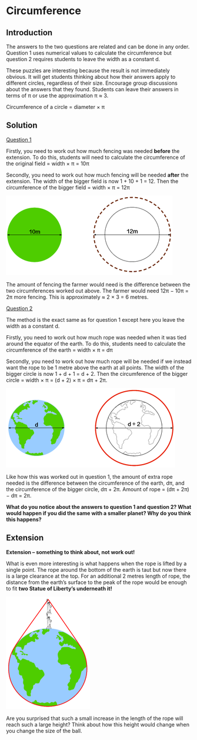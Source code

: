 # Circumference

## Introduction  

The answers to the two questions are related and can be done in any order. Question 1 uses numerical values to calculate the circumference but question 2 requires students to leave the width as a constant d.  

These puzzles are interesting because the result is not immediately obvious. It will get students thinking about how their answers apply to different circles, regardless of their size. Encourage group discussions about the answers that they found. Students can leave their answers in terms of π or use the approximation π ≈ 3.  

Circumference of a circle = diameter × π


## Solution  

<ins>Question 1 </ins> 

Firstly, you need to work out how much fencing was needed **before** the extension. To do this, students will need to calculate the circumference of the original field = width × π = 10π  

Secondly, you need to work out how much fencing will be needed  **after**  the extension. The width of the bigger field is now 1 + 10 + 1 = 12. Then the circumference of the bigger field = width × π = 12π  


![](../../images/circumference-3.png)  

The amount of fencing the farmer would need is the difference between the two circumferences worked out above. The farmer would need 12π − 10π = 2π more fencing. This is approximately ≈ 2 × 3 = 6 metres.  

<ins>Question 2 </ins>

The method is the exact same as for question 1 except here you leave the width as a constant d.  

Firstly, you need to work out how much rope was needed when it was tied around the equator of the earth. To do this, students need to calculate the circumference of the earth = width × π = dπ  

Secondly, you need to work out how much rope will be needed if we instead want the rope to be 1 metre above the earth at all points. The width of the bigger circle is now 1 + d + 1 = d + 2. Then the circumference of the bigger circle = width × π = (d + 2) × π = dπ + 2π.  

![](../../images/circumference-4.png)  

Like how this was worked out in question 1, the amount of extra rope needed is the difference between the circumference of the earth, dπ, and the circumference of the bigger circle, dπ + 2π. Amount of rope = (dπ + 2π) − dπ = 2π.  

**What do you notice about the answers to question 1 and question 2? What would happen if you did the same with a smaller planet? Why do you think this happens?**  

## Extension

**Extension – something to think about, not work out!**   
   
What is even more interesting is what happens when the rope is lifted by a single point. The rope around the bottom of the earth is taut but now there is a large clearance at the top. For an additional 2 metres length of rope, the distance from the earth’s surface to the peak of the rope would be enough to fit **two Statue of Liberty’s underneath it!**  

![](../../images/circumference-5.png)


Are you surprised that such a small increase in the length of the rope will reach such a large height? Think about how this height would change when you change the size of the ball.







